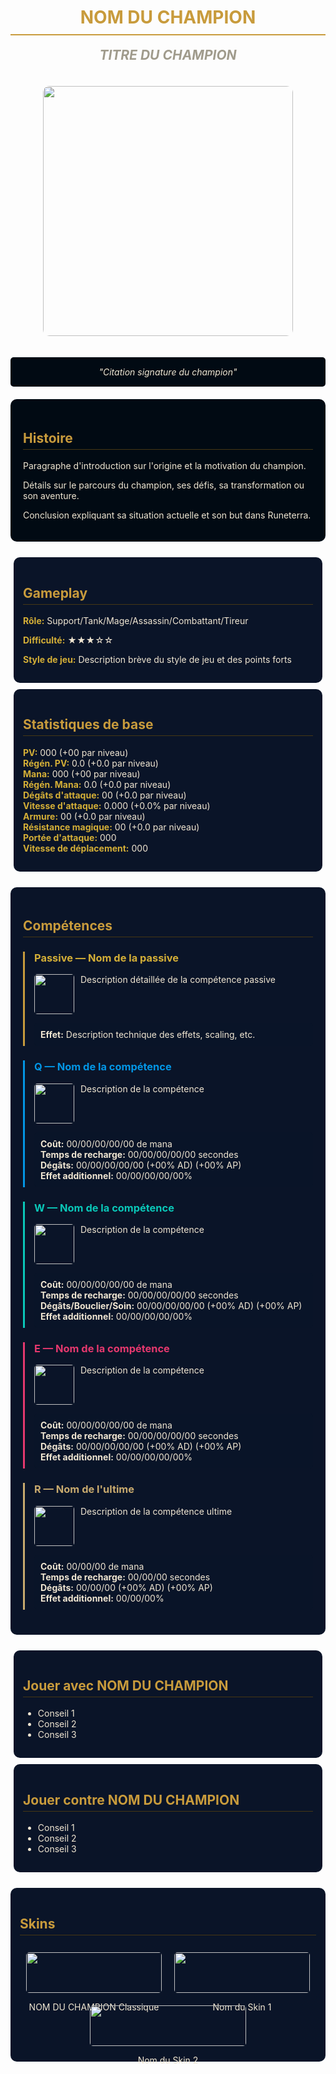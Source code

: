<div align="center">
  <h1 style="color:#C89B3C;border-bottom:2px solid #C89B3C;padding-bottom:10px;">NOM DU CHAMPION</h1>
  <h2 style="color:#A09B8C;font-style:italic;margin-top:0;">TITRE DU CHAMPION</h2>

  <img src="URL_IMAGE_CHAMPION" width="400" style="border-radius:10px;margin:20px 0;" />

  <p style="font-style:italic;color:#F0E6D2;background-color:#010A13;padding:15px;border-radius:5px;max-width:600px;">
    "Citation signature du champion"
  </p>
</div>

<div style="background-color:#010A13;padding:20px;border-radius:10px;margin:20px 0;color:#F0E6D2;">
  <h2 style="color:#C89B3C;border-bottom:1px solid #463714;padding-bottom:5px;">Histoire</h2>

  <p>Paragraphe d'introduction sur l'origine et la motivation du champion.</p>

  <p>Détails sur le parcours du champion, ses défis, sa transformation ou son aventure.</p>

  <p>Conclusion expliquant sa situation actuelle et son but dans Runeterra.</p>
</div>

<div style="display:flex;justify-content:space-between;flex-wrap:wrap;margin:20px 0;">
  <div style="background-color:#0A1428;padding:15px;border-radius:10px;flex:1;min-width:300px;margin:5px;color:#F0E6D2;">
    <h2 style="color:#C89B3C;border-bottom:1px solid #463714;padding-bottom:5px;">Gameplay</h2>
    <p><strong style="color:#D4AF37;">Rôle:</strong> Support/Tank/Mage/Assassin/Combattant/Tireur</p>
    <p><strong style="color:#D4AF37;">Difficulté:</strong> ★★★☆☆</p>
    <p><strong style="color:#D4AF37;">Style de jeu:</strong> Description brève du style de jeu et des points forts</p>
  </div>

  <div style="background-color:#0A1428;padding:15px;border-radius:10px;flex:1;min-width:300px;margin:5px;color:#F0E6D2;">
    <h2 style="color:#C89B3C;border-bottom:1px solid #463714;padding-bottom:5px;">Statistiques de base</h2>
    <ul style="list-style-type:none;padding-left:0;">
      <li><strong style="color:#D4AF37;">PV:</strong> 000 (+00 par niveau)</li>
      <li><strong style="color:#D4AF37;">Régén. PV:</strong> 0.0 (+0.0 par niveau)</li>
      <li><strong style="color:#D4AF37;">Mana:</strong> 000 (+00 par niveau)</li>
      <li><strong style="color:#D4AF37;">Régén. Mana:</strong> 0.0 (+0.0 par niveau)</li>
      <li><strong style="color:#D4AF37;">Dégâts d'attaque:</strong> 00 (+0.0 par niveau)</li>
      <li><strong style="color:#D4AF37;">Vitesse d'attaque:</strong> 0.000 (+0.0% par niveau)</li>
      <li><strong style="color:#D4AF37;">Armure:</strong> 00 (+0.0 par niveau)</li>
      <li><strong style="color:#D4AF37;">Résistance magique:</strong> 00 (+0.0 par niveau)</li>
      <li><strong style="color:#D4AF37;">Portée d'attaque:</strong> 000</li>
      <li><strong style="color:#D4AF37;">Vitesse de déplacement:</strong> 000</li>
    </ul>
  </div>
</div>

<div style="background-color:#0A1428;padding:20px;border-radius:10px;margin:20px 0;color:#F0E6D2;">
  <h2 style="color:#C89B3C;border-bottom:1px solid #463714;padding-bottom:5px;">Compétences</h2>
  <div style="margin:20px 0;border-left:3px solid #C89B3C;padding-left:15px;">
    <h3 style="color:#D4AF37;">Passive — Nom de la passive</h3>
    <img src="URL_IMAGE_PASSIVE" width="64" style="float:left;margin-right:10px;border-radius:5px;" />
    <p style="margin-left:74px;">Description détaillée de la compétence passive</p>
    <div style="clear:both;"></div>
    <p style="background-color:#091428;padding:10px;border-radius:5px;"><strong>Effet:</strong> Description technique des effets, scaling, etc.</p>
  </div>

  <div style="margin:20px 0;border-left:3px solid #0396E5;padding-left:15px;">
    <h3 style="color:#0396E5;">Q — Nom de la compétence</h3>
    <img src="URL_IMAGE_Q" width="64" style="float:left;margin-right:10px;border-radius:5px;" />
    <p style="margin-left:74px;">Description de la compétence</p>
    <div style="clear:both;"></div>
    <ul style="background-color:#091428;padding:10px;border-radius:5px;list-style-type:none;">
      <li><strong>Coût:</strong> 00/00/00/00/00 de mana</li>
      <li><strong>Temps de recharge:</strong> 00/00/00/00/00 secondes</li>
      <li><strong>Dégâts:</strong> 00/00/00/00/00 (+00% AD) (+00% AP)</li>
      <li><strong>Effet additionnel:</strong> 00/00/00/00/00%</li>
    </ul>
  </div>

  <div style="margin:20px 0;border-left:3px solid #0AC8B9;padding-left:15px;">
    <h3 style="color:#0AC8B9;">W — Nom de la compétence</h3>
    <img src="URL_IMAGE_W" width="64" style="float:left;margin-right:10px;border-radius:5px;" />
    <p style="margin-left:74px;">Description de la compétence</p>
    <div style="clear:both;"></div>
    <ul style="background-color:#091428;padding:10px;border-radius:5px;list-style-type:none;">
      <li><strong>Coût:</strong> 00/00/00/00/00 de mana</li>
      <li><strong>Temps de recharge:</strong> 00/00/00/00/00 secondes</li>
      <li><strong>Dégâts/Bouclier/Soin:</strong> 00/00/00/00/00 (+00% AD) (+00% AP)</li>
      <li><strong>Effet additionnel:</strong> 00/00/00/00/00%</li>
    </ul>
  </div>

  <div style="margin:20px 0;border-left:3px solid #E5386E;padding-left:15px;">
    <h3 style="color:#E5386E;">E — Nom de la compétence</h3>
    <img src="URL_IMAGE_E" width="64" style="float:left;margin-right:10px;border-radius:5px;" />
    <p style="margin-left:74px;">Description de la compétence</p>
    <div style="clear:both;"></div>
    <ul style="background-color:#091428;padding:10px;border-radius:5px;list-style-type:none;">
      <li><strong>Coût:</strong> 00/00/00/00/00 de mana</li>
      <li><strong>Temps de recharge:</strong> 00/00/00/00/00 secondes</li>
      <li><strong>Dégâts:</strong> 00/00/00/00/00 (+00% AD) (+00% AP)</li>
      <li><strong>Effet additionnel:</strong> 00/00/00/00/00%</li>
    </ul>
  </div>

  <div style="margin:20px 0;border-left:3px solid #C8AA6E;padding-left:15px;">
    <h3 style="color:#C8AA6E;">R — Nom de l'ultime</h3>
    <img src="URL_IMAGE_R" width="64" style="float:left;margin-right:10px;border-radius:5px;" />
    <p style="margin-left:74px;">Description de la compétence ultime</p>
    <div style="clear:both;"></div>
    <ul style="background-color:#091428;padding:10px;border-radius:5px;list-style-type:none;">
      <li><strong>Coût:</strong> 00/00/00 de mana</li>
      <li><strong>Temps de recharge:</strong> 00/00/00 secondes</li>
      <li><strong>Dégâts:</strong> 00/00/00 (+00% AD) (+00% AP)</li>
      <li><strong>Effet additionnel:</strong> 00/00/00%</li>
    </ul>
  </div>
</div>

<div style="display:flex;justify-content:space-between;flex-wrap:wrap;margin:20px 0;">
  <div style="background-color:#0A1428;padding:15px;border-radius:10px;flex:1;min-width:300px;margin:5px;color:#F0E6D2;">
    <h2 style="color:#C89B3C;border-bottom:1px solid #463714;padding-bottom:5px;">Jouer avec NOM DU CHAMPION</h2>
    <ul>
      <li>Conseil 1</li>
      <li>Conseil 2</li>
      <li>Conseil 3</li>
    </ul>
  </div>

  <div style="background-color:#0A1428;padding:15px;border-radius:10px;flex:1;min-width:300px;margin:5px;color:#F0E6D2;">
    <h2 style="color:#C89B3C;border-bottom:1px solid #463714;padding-bottom:5px;">Jouer contre NOM DU CHAMPION</h2>
    <ul>
      <li>Conseil 1</li>
      <li>Conseil 2</li>
      <li>Conseil 3</li>
    </ul>
  </div>
</div>

<div style="background-color:#0A1428;padding:15px;border-radius:10px;margin:20px 0;color:#F0E6D2;">
  <h2 style="color:#C89B3C;border-bottom:1px solid #463714;padding-bottom:5px;">Skins</h2>

  <div style="display:flex;flex-wrap:wrap;justify-content:space-around;">
    <div style="text-align:center;margin:10px;flex:1;min-width:200px;max-width:250px;">
      <img src="URL_IMAGE_SKIN_DEFAULT" width="100%" style="border-radius:5px;" />
      <p>NOM DU CHAMPION Classique</p>
    </div>
    <div style="text-align:center;margin:10px;flex:1;min-width:200px;max-width:250px;">
      <img src="URL_IMAGE_SKIN_1" width="100%" style="border-radius:5px;" />
      <p>Nom du Skin 1</p>
    </div>
    <div style="text-align:center;margin:10px;flex:1;min-width:200px;max-width:250px;">
      <img src="URL_IMAGE_SKIN_2" width="100%" style="border-radius:5px;" />
      <p>Nom du Skin 2</p>
    </div>
  </div>
</div>
